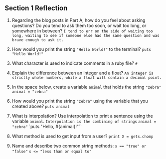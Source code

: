 ## Section 1 Reflection

1. Regarding the blog posts in Part A, how do you feel about asking questions? Do you tend to ask them too soon, or wait too long, or somewhere in between?
`I tend to err on the side of waiting too long, waiting to see if someone else had the same question and was brave enough to ask it.`

2. How would you print the string `"Hello World!"` to the terminal?
`puts "Hello World!"`

3. What character is used to indicate comments in a ruby file?
`#`

4. Explain the difference between an integer and a float?
`An integer is strictly whole numbers, while a float will contain a decimal point.`

5. In the space below, create a variable `animal` that holds the string `"zebra"`
`animal = "zebra"`

6. How would you print the string `"zebra"` using the variable that you created above?
`puts animal`

7. What is interpolation? Use interpolation to print a sentence using the variable `animal`.
`Interpolation is the combining of strings`
`animal = "zebra"`
  `puts "Hello, #{animal}!"``

8. What method is used to get input from a user?
`print
X = gets.chomp`
9. Name and describe two common string methods:
`s == "true" or "false"`
`s <= "less than or equal to"`
